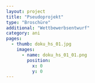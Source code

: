 ```yaml
---
layout: project
title: "Pseudoprojekt"
type: "Broschüre"
additional: "Wettbewerbsentwurf"
category: ani
pages:
  - thumb: doku_hs_01.jpg
    images:
      - name: doku_hs_01_01.png
        position:
          x: 0
          y: 0
---
```


